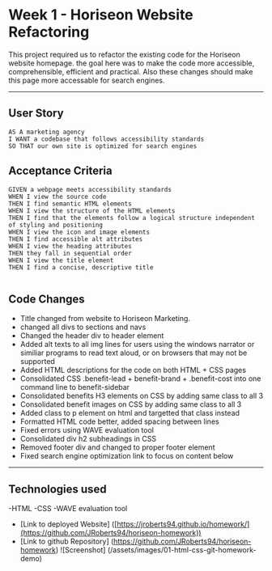 
## <h1>Week 1 - Horiseon Website Refactoring</h1>

<p>This project required us to refactor the existing code for the Horiseon website homepage. the goal here was to make the code more accessible, comprehensible, efficient and practical. Also these changes should make this page more accessable for search engines. </p>

---
## User Story

```
AS A marketing agency
I WANT a codebase that follows accessibility standards
SO THAT our own site is optimized for search engines
```

## Acceptance Criteria

```
GIVEN a webpage meets accessibility standards
WHEN I view the source code
THEN I find semantic HTML elements
WHEN I view the structure of the HTML elements
THEN I find that the elements follow a logical structure independent of styling and positioning
WHEN I view the icon and image elements
THEN I find accessible alt attributes
WHEN I view the heading attributes
THEN they fall in sequential order
WHEN I view the title element
THEN I find a concise, descriptive title


```

## Code Changes
* Title changed from website to Horiseon Marketing.
* changed all divs to sections and navs
* Changed the header div to header element 
* Added alt texts to all img lines for users using the windows narrator or similiar programs to read text aloud, or on browsers that may not be supported
* Added HTML descriptions for the code on both HTML + CSS pages
* Consolidated CSS .benefit-lead + benefit-brand + .benefit-cost into one command line to benefit-sidebar
* Consolidated benefits H3 elements on CSS by adding same class to all 3
* Consolidated benefit images on CSS by adding same class to all 3
* Added class to p element on html and targetted that class instead
* Formatted HTML code better, added spacing between lines
* Fixed errors using WAVE evaluation tool
* Consolidated div h2 subheadings in CSS
* Removed footer div and changed to proper footer element
* Fixed search engine optimization link to focus on content below

---

## Technologies used
-HTML
-CSS
-WAVE evaluation tool

* [Link to deployed Website] ([https://jroberts94.github.io/homework/](https://github.com/JRoberts94/horiseon-homework))
* [Link to github Repository] (https://github.com/JRoberts94/horiseon-homework)
![Screenshot] (/assets/images/01-html-css-git-homework-demo)



